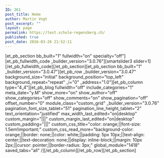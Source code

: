 ```yaml
---
ID: 261
post_title: Home
author: Martin Vogt
post_excerpt: ""
layout: page
permalink: https://test.schule-regensberg.ch/
published: true
post_date: 2016-03-26 21:52:11
---
```

[et_pb_section bb_built="1" fullwidth="on" specialty="off"][et_pb_fullwidth_code _builder_version="3.0.76"][smartslider3 slider=1][/et_pb_fullwidth_code][/et_pb_section][et_pb_section bb_built="1" _builder_version="3.0.47"][et_pb_row _builder_version="3.0.47" background_size="initial" background_position="top_left" background_repeat="repeat" _i="0" _address="1.0"][et_pb_column type="4_4"][et_pb_blog fullwidth="off" include_categories="1" meta_date="y.M" show_more="on" show_author="off" show_categories="off" show_comments="on" show_pagination="off" offset_number="0" module_class="custom_grid" _builder_version="3.0.76" pagination_font_size_tablet="51" pagination_line_height_tablet="2" text_orientation="justified" max_width_last_edited="on|desktop" custom_margin="|||" custom_margin_last_edited="on|desktop" custom_padding="|||" custom_css_title="color: orange;||font-size: 1.5em!important;" custom_css_read_more="background-color: orange;||border: none;||color: white;||padding: 5px 10px;||text-align: center;||text-decoration: none;||display: inline-block;||margin: 10px 2px;||cursor: pointer;||border-radius: 3px;" global_module="1418" saved_tabs="all" /][/et_pb_column][/et_pb_row][/et_pb_section]